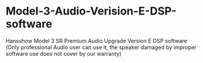 # Model-3-Audio-Verision-E-DSP-software
Hansshow Model 3 SR Premium Audio Upgrade Version E DSP software (Only professional Audio user can use it, the speaker damaged by improper software use does not cover by our warranty)
